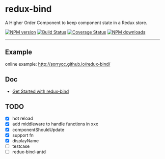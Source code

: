 # redux-bind

A Higher Order Component to keep component state in a Redux store.

[![NPM version](https://img.shields.io/npm/v/redux-bind.svg?style=flat)](https://npmjs.org/package/redux-bind)
[![Build Status](https://img.shields.io/travis/sorrycc/redux-bind.svg?style=flat)](https://travis-ci.org/sorrycc/redux-bind)
[![Coverage Status](https://img.shields.io/coveralls/sorrycc/redux-bind.svg?style=flat)](https://coveralls.io/r/sorrycc/redux-bind)
[![NPM downloads](http://img.shields.io/npm/dm/redux-bind.svg?style=flat)](https://npmjs.org/package/redux-bind)

---

## Example

online example: http://sorrycc.github.io/redux-bind/

## Doc

- [Get Started with redux-bind](https://github.com/sorrycc/redux-bind/issues/1)

## TODO

- [x] hot reload
- [x] add middleware to handle functions in xxx
- [x] componentShouldUpdate
- [x] support fn
- [x] displayName
- [ ] testcase
- [ ] redux-bind-antd
